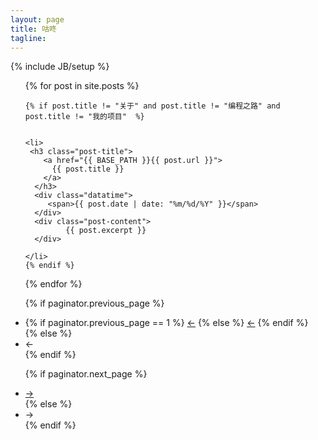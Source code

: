 ```yaml
---
layout: page
title: 咕咚
tagline:
---
```

{% include JB/setup %}

<ul class="posts" id="posts">
  {% for post in site.posts %}
  
    {% if post.title != "关于" and post.title != "编程之路" and  post.title != "我的项目"  %}
    
    
    <li>
     <h3 class="post-title">
        <a href="{{ BASE_PATH }}{{ post.url }}">
          {{ post.title }}
        </a>
      </h3>
      <div class="datatime">
         <span>{{ post.date | date: "%m/%d/%Y" }}</span>
      </div>
      <div class="post-content">
             {{ post.excerpt }}
      </div>

    </li>
    {% endif %}
  {% endfor %}
</ul>
<ul class="pager" id="pager">

  {% if paginator.previous_page %}
  <li class="previous">
    {% if paginator.previous_page == 1 %}
    <a href="{{ BASE_PATH }}/">&larr;</a>
    {% else %}
    <a href="{{ BASE_PATH }}/{{ site.paginate_path | replace: ':num', paginator.previous_page }}">&larr;</a>
    {% endif %}
  </li>
  {% else %}
  <li class="previous disabled">
    <a>&larr;</a>
  </li>
  {% endif %}



  {% if paginator.next_page %}
  <li class="next">
    <a href="{{ BASE_PATH }}/{{ site.paginate_path|replace: ':num',paginator.next_page }}">&rarr;</a>
  </li>
  {% else %}
  <li class="next disabled">
    <a>&rarr;</a>
  </li>
  {% endif %}
  
</ul>

